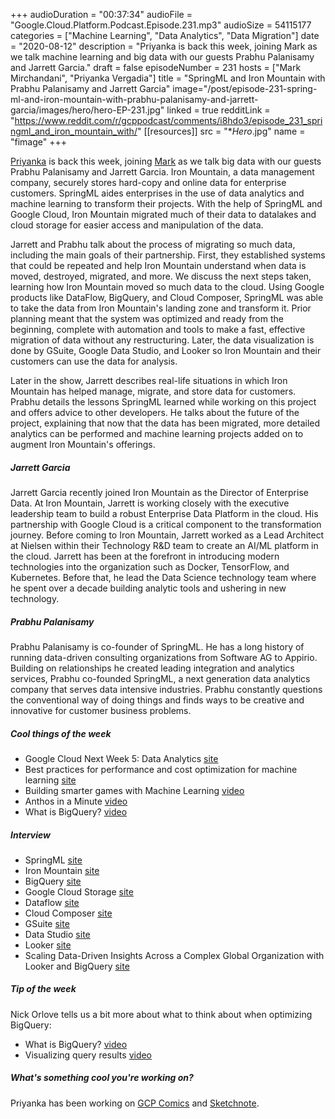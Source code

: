 +++
audioDuration = "00:37:34"
audioFile = "Google.Cloud.Platform.Podcast.Episode.231.mp3"
audioSize = 54115177
categories = ["Machine Learning", "Data Analytics", "Data Migration"]
date = "2020-08-12"
description = "Priyanka is back this week, joining Mark as we talk machine learning and big data with our guests Prabhu Palanisamy and Jarrett Garcia."
draft = false
episodeNumber = 231
hosts = ["Mark Mirchandani", "Priyanka Vergadia"]
title = "SpringML and Iron Mountain with Prabhu Palanisamy and Jarrett Garcia"
image="/post/episode-231-spring-ml-and-iron-mountain-with-prabhu-palanisamy-and-jarrett-garcia/images/hero/hero-EP-231.jpg"
linked = true
redditLink = "https://www.reddit.com/r/gcppodcast/comments/i8hdo3/episode_231_springml_and_iron_mountain_with/"
[[resources]]
  src = "**Hero*.jpg"
  name = "fimage"
+++

[Priyanka](https://twitter.com/pvergadia) is back this week, joining [Mark](https://twitter.com/markmirch) as we talk big data with our guests Prabhu Palanisamy and Jarrett Garcia. Iron Mountain, a data management company, securely stores hard-copy and online data for enterprise customers. SpringML aides enterprises in the use of data analytics and machine learning to transform their projects. With the help of SpringML and Google Cloud, Iron Mountain migrated much of their data to datalakes and cloud storage for easier access and manipulation of the data. 

Jarrett and Prabhu talk about the process of migrating so much data, including the main goals of their partnership. First, they established systems that could be repeated and help Iron Mountain understand when data is moved, destroyed, migrated, and more. We discuss the next steps taken, learning how Iron Mountain moved so much data to the cloud. Using Google products like DataFlow, BigQuery, and Cloud Composer, SpringML was able to take the data from Iron Mountain's landing zone and transform it. Prior planning meant that the system was optimized and ready from the beginning, complete with automation and tools to make a fast, effective migration of data without any restructuring. Later, the data visualization is done by GSuite, Google Data Studio, and Looker so Iron Mountain and their customers can use the data for analysis.

Later in the show, Jarrett describes real-life situations in which Iron Mountain has helped manage, migrate, and store data for customers. Prabhu details the lessons SpringML learned while working on this project and offers advice to other developers. He talks about the future of the project, explaining that now that the data has been migrated, more detailed analytics can be performed and machine learning projects added on to augment Iron Mountain's offerings.

##### Jarrett Garcia

Jarrett Garcia recently joined Iron Mountain as the Director of Enterprise Data. At Iron Mountain, Jarrett is working closely with the executive leadership team to build a robust Enterprise Data Platform in the cloud. His partnership with Google Cloud is a critical component to the transformation journey. Before coming to Iron Mountain, Jarrett worked as a Lead Architect at Nielsen within their Technology R&D team to create an AI/ML platform in the cloud. Jarrett has been at the forefront in introducing modern technologies into the organization such as Docker, TensorFlow, and Kubernetes. Before that, he lead the Data Science technology team where he spent over a decade building analytic tools and ushering in new technology.

##### Prabhu Palanisamy

Prabhu Palanisamy is co-founder of SpringML. He has a long history of running data-driven consulting organizations from Software AG to Appirio. Building on relationships he created leading integration and analytics services, Prabhu co-founded SpringML, a next generation data analytics company that serves data intensive industries. Prabhu constantly questions the conventional way of doing things and finds ways to be creative and innovative for customer business problems. 

##### Cool things of the week

* Google Cloud Next Week 5: Data Analytics [site](https://cloud.withgoogle.com/next/sf/sessions#data-analytics)
* Best practices for performance and cost optimization for machine learning [site](https://cloud.google.com/solutions/machine-learning/best-practices-for-ml-performance-cost)
* Building smarter games with Machine Learning [video](https://www.youtube.com/watch?v=30y9zk5COqw)
* Anthos in a Minute [video](https://www.youtube.com/watch?v=xfwlbt3QZrM)
* What is BigQuery? [video](https://www.youtube.com/watch?v=So-tVyBQt8E&list=PLTWE_lmu2InBzuPmOcgAYP7U80a87cpJd&index=5)

##### Interview

* SpringML [site](https://springml.com)
* Iron Mountain [site](https://www.ironmountain.com)
* BigQuery [site](https://cloud.google.com/bigquery)
* Google Cloud Storage [site](https://cloud.google.com/storage)
* Dataflow [site](https://cloud.google.com/dataflow)
* Cloud Composer [site](https://cloud.google.com/composer)
* GSuite [site](https://gsuite.google.com/)
* Data Studio [site](https://datastudio.google.com/u/0/navigation/reporting)
* Looker [site](https://cloud.google.com/looker)
* Scaling Data-Driven Insights Across a Complex Global Organization with Looker and BigQuery [site](https://cloud.withgoogle.com/next/sf/sessions?session=DA113&gate=true#data-analytics)

##### Tip of the week

Nick Orlove tells us a bit more about what to think about when optimizing BigQuery:

  * What is BigQuery? [video](https://www.youtube.com/watch?v=d3MDxC_iuaw)
  * Visualizing query results [video](https://www.youtube.com/watch?v=AlKKZuULIxM)

##### What's something cool you're working on?

Priyanka has been working on [GCP Comics](https://medium.com/google-cloud/gcpcomics/home) and [Sketchnote](https://www.youtube.com/watch?v=hEK5SMzI_n4&list=PLTWE_lmu2InBzuPmOcgAYP7U80a87cpJd).


